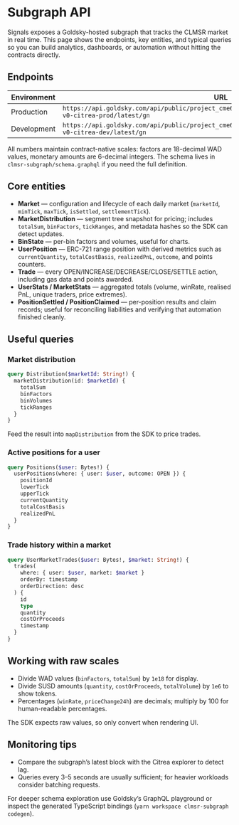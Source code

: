 # Subgraph API

Signals exposes a Goldsky-hosted subgraph that tracks the CLMSR market in real time. This page shows the endpoints, key entities, and typical queries so you can build analytics, dashboards, or automation without hitting the contracts directly.

## Endpoints

| Environment | URL |
| --- | --- |
| Production | `https://api.goldsky.com/api/public/project_cme6kru6aowuy01tb4c9xbdrj/subgraphs/signals-v0-citrea-prod/latest/gn` |
| Development | `https://api.goldsky.com/api/public/project_cme6kru6aowuy01tb4c9xbdrj/subgraphs/signals-v0-citrea-dev/latest/gn` |

All numbers maintain contract-native scales: factors are 18-decimal WAD values, monetary amounts are 6-decimal integers. The schema lives in `clmsr-subgraph/schema.graphql` if you need the full definition.

## Core entities

- **Market** — configuration and lifecycle of each daily market (`marketId`, `minTick`, `maxTick`, `isSettled`, `settlementTick`).
- **MarketDistribution** — segment tree snapshot for pricing; includes `totalSum`, `binFactors`, `tickRanges`, and metadata hashes so the SDK can detect updates.
- **BinState** — per-bin factors and volumes, useful for charts.
- **UserPosition** — ERC-721 range position with derived metrics such as `currentQuantity`, `totalCostBasis`, `realizedPnL`, `outcome`, and points counters.
- **Trade** — every OPEN/INCREASE/DECREASE/CLOSE/SETTLE action, including gas data and points awarded.
- **UserStats / MarketStats** — aggregated totals (volume, winRate, realised PnL, unique traders, price extremes).
- **PositionSettled / PositionClaimed** — per-position results and claim records; useful for reconciling liabilities and verifying that automation finished cleanly.

## Useful queries

### Market distribution

```graphql
query Distribution($marketId: String!) {
  marketDistribution(id: $marketId) {
    totalSum
    binFactors
    binVolumes
    tickRanges
  }
}
```

Feed the result into `mapDistribution` from the SDK to price trades.

### Active positions for a user

```graphql
query Positions($user: Bytes!) {
  userPositions(where: { user: $user, outcome: OPEN }) {
    positionId
    lowerTick
    upperTick
    currentQuantity
    totalCostBasis
    realizedPnL
  }
}
```

### Trade history within a market

```graphql
query UserMarketTrades($user: Bytes!, $market: String!) {
  trades(
    where: { user: $user, market: $market }
    orderBy: timestamp
    orderDirection: desc
  ) {
    id
    type
    quantity
    costOrProceeds
    timestamp
  }
}
```

## Working with raw scales

- Divide WAD values (`binFactors`, `totalSum`) by `1e18` for display.
- Divide SUSD amounts (`quantity`, `costOrProceeds`, `totalVolume`) by `1e6` to show tokens.
- Percentages (`winRate`, `priceChange24h`) are decimals; multiply by 100 for human-readable percentages.

The SDK expects raw values, so only convert when rendering UI.

## Monitoring tips

- Compare the subgraph’s latest block with the Citrea explorer to detect lag.
- Queries every 3–5 seconds are usually sufficient; for heavier workloads consider batching requests.

For deeper schema exploration use Goldsky’s GraphQL playground or inspect the generated TypeScript bindings (`yarn workspace clmsr-subgraph codegen`).
